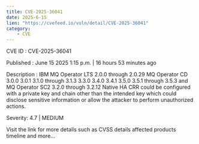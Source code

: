 ```yaml
---
title: CVE-2025-36041
date: 2025-6-15
lien: "https://cvefeed.io/vuln/detail/CVE-2025-36041"
category:
    - CVE
---
```


CVE ID : CVE-2025-36041

Published :  June 15
2025
1:15 p.m. | 16 hours
53 minutes ago

Description : IBM MQ Operator LTS 2.0.0 through 2.0.29
MQ Operator CD 3.0.0
3.0.1
3.1.0 through 3.1.3
3.3.0
3.4.0
3.4.1
3.5.0
3.5.1 through 3.5.3
and MQ Operator SC2 3.2.0 through 3.2.12 Native HA CRR could be configured with a private key and chain other than the intended key which could disclose sensitive information or allow the attacker to perform unauthorized actions.

Severity: 4.7 | MEDIUM

Visit the link for more details
such as CVSS details
affected products
timeline
and more...
